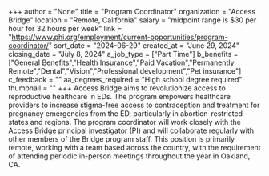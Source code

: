 +++
author = "None"
title = "Program Coordinator"
organization = "Access Bridge"
location = "Remote, California"
salary = "midpoint range is $30 per hour for 32 hours per week"
link = "https://www.phi.org/employment/current-opportunities/program-coordinator/"
sort_date = "2024-06-29"
created_at = "June 29, 2024"
closing_date = "July 8, 2024"
a_job_type = ["Part Time"]
b_benefits = ["General Benefits","Health Insurance","Paid Vacation","Permanently Remote","Dental","Vision","Professional development","Pet insurance"]
c_feedback = ""
aa_degrees_required = "High school degree required"
thumbnail = ""
+++
Access Bridge aims to revolutionize access to reproductive healthcare in EDs. The program empowers healthcare providers to increase stigma-free access to contraception and treatment for pregnancy emergencies from the ED, particularly in abortion-restricted states and regions. The program coordinator will work closely with the Access Bridge principal investigator (PI) and will collaborate regularly with other members of the Bridge program staff. This position is primarily remote, working with a team based across the country, with the requirement of attending periodic in-person meetings throughout the year in Oakland, CA. 